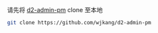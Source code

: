 请先将 [d2-admin-pm](https://github.com/wjkang/d2-admin-pm) clone 至本地

```bash
git clone https://github.com/wjkang/d2-admin-pm
```